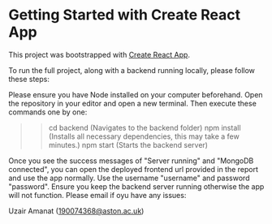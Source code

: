 # Getting Started with Create React App

This project was bootstrapped with [Create React App](https://github.com/facebook/create-react-app).

To run the full project, along with a backend running locally, please follow these steps:

Please ensure you have Node installed on your computer beforehand. Open the repository in your editor and open a new terminal. Then execute these commands one by one:

>> cd backend (Navigates to the backend folder)
>> npm install (Installs all necessary dependencies, this may take a few minutes.)
>> npm start (Starts the backend server)

Once you see the success messages of "Server running" and "MongoDB connected", you can open the deployed frontend url provided in the report and use the app normally. Use the username "username" and password "password". Ensure you keep the backend server running otherwise the app will not function. Please email if oyu have any issues:

Uzair Amanat (190074368@aston.ac.uk)